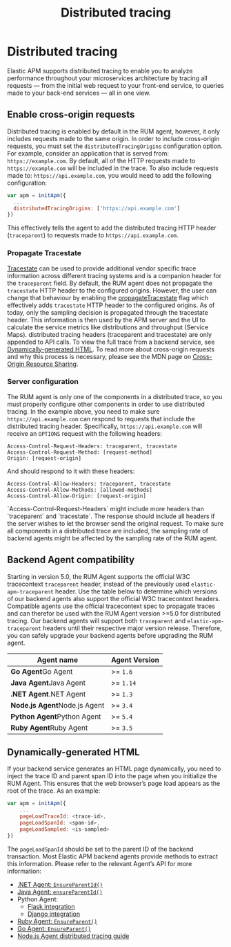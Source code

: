 ﻿---
title: Distributed tracing
description: Elastic APM supports distributed tracing to enable you to analyze performance throughout your microservices architecture by tracing all requests — from...
url: https://docs-v3-preview.elastic.dev/reference/distributed-tracing
products:
  - APM
  - APM Agent
  - Elastic Observability
---

# Distributed tracing

Elastic APM supports distributed tracing to enable you to analyze performance throughout your microservices architecture by tracing all requests — from the initial web request to your front-end service, to queries made to your back-end services — all in one view.

## Enable cross-origin requests

Distributed tracing is enabled by default in the RUM agent, however, it only includes requests made to the same origin. In order to include cross-origin requests, you must set the `distributedTracingOrigins` configuration option.
For example, consider an application that is served from: `https://example.com`. By default, all of the HTTP requests made to `https://example.com` will be included in the trace. To also include requests made to: `https://api.example.com`, you would need to add the following configuration:
```js
var apm = initApm({
  ...
  distributedTracingOrigins: ['https://api.example.com']
})
```

This effectively tells the agent to add the distributed tracing HTTP header (`traceparent`) to requests made to `https://api.example.com`.

### Propagate Tracestate

[Tracestate](https://www.w3.org/TR/trace-context/#tracestate-header) can be used to provide additional vendor specific trace information across different tracing systems and is a companion header for the `traceparent` field.
By default, the RUM agent does not propagate the `tracestate` HTTP header to the configured origins. However, the user can change that behaviour by enabling the [propagateTracestate](/reference/configuration#propagate-tracestate) flag which effectively adds `tracestate` HTTP header to the configured origins. As of today, only the sampling decision is propagated through the tracestate header. This information is then used by the APM server and the UI to calculate the service metrics like distributions and throughput (Service Maps).
<note>
  distributed tracing headers (traceparent and tracestate) are only appended to API calls. To view the full trace from a backend service, see [Dynamically-generated HTML](#dynamic-html-doc). To read more about cross-origin requests and why this process is necessary, please see the MDN page on [Cross-Origin Resource Sharing](https://developer.mozilla.org/en-US/docs/Web/HTTP/CORS).
</note>


### Server configuration

The RUM agent is only one of the components in a distributed trace, so you must properly configure other components in order to use distributed tracing. In the example above, you need to make sure `https://api.example.com` can respond to requests that include the distributed tracing header. Specifically, `https://api.example.com` will receive an `OPTIONS` request with the following headers:
```text
Access-Control-Request-Headers: traceparent, tracestate
Access-Control-Request-Method: [request-method]
Origin: [request-origin]
```

And should respond to it with these headers:
```text
Access-Control-Allow-Headers: traceparent, tracestate
Access-Control-Allow-Methods: [allowed-methods]
Access-Control-Allow-Origin: [request-origin]
```

<note>
  `Access-Control-Request-Headers` might include more headers than `traceparent` and `tracestate`. The response should include all headers if the server wishes to let the browser send the original request.
</note>

<note>
  To make sure all components in a distributed trace are included, the sampling rate of backend agents might be affected by the sampling rate of the RUM agent.
</note>


## Backend Agent compatibility

Starting in version 5.0, the RUM Agent supports the official W3C tracecontext `traceparent` header, instead of the previously used `elastic-apm-traceparent` header. Use the table below to determine which versions of our backend agents also support the official W3C tracecontext headers. Compatible agents use the official tracecontext spec to propagate traces and can therefor be used with the RUM Agent version >=5.0 for distributed tracing.
<note>
  Our backend agents will support both `traceparent` and `elastic-apm-traceparent` headers until their respective major version release. Therefore, you can safely upgrade your backend agents before upgrading the RUM agent.
</note>


| Agent name                     | Agent Version |
|--------------------------------|---------------|
| **Go Agent**Go Agent           | >= `1.6`      |
| **Java Agent**Java Agent       | >= `1.14`     |
| **.NET Agent**.NET Agent       | >= `1.3`      |
| **Node.js Agent**Node.js Agent | >= `3.4`      |
| **Python Agent**Python Agent   | >= `5.4`      |
| **Ruby Agent**Ruby Agent       | >= `3.5`      |


## Dynamically-generated HTML

If your backend service generates an HTML page dynamically, you need to inject the trace ID and parent span ID into the page when you initialize the RUM Agent. This ensures that the web browser’s page load appears as the root of the trace. As an example:
```js
var apm = initApm({
    ...
    pageLoadTraceId: <trace-id>,
    pageLoadSpanId: <span-id>,
    pageLoadSampled: <is-sampled>
})
```

The `pageLoadSpanId` should be set to the parent ID of the backend transaction. Most Elastic APM backend agents provide methods to extract this information. Please refer to the relevant Agent’s API for more information:
- [.NET Agent: `EnsureParentId()`](https://docs-v3-preview.elastic.dev/elastic/apm-agent-dotnet/tree/main/reference/public-api)
- [Java Agent: `ensureParentId()`](https://docs-v3-preview.elastic.dev/elastic/apm-agent-java/tree/main/reference/public-api)
- Python Agent:  
  - [Flask integration](https://docs-v3-preview.elastic.dev/elastic/apm-agent-python/tree/main/reference/flask-support)
  - [Django integration](https://docs-v3-preview.elastic.dev/elastic/apm-agent-python/tree/main/reference/django-support)
- [Ruby Agent: `EnsureParent()`](https://docs-v3-preview.elastic.dev/elastic/apm-agent-ruby/tree/main/reference/api-reference)
- [Go Agent: `EnsureParent()`](https://docs-v3-preview.elastic.dev/elastic/apm-agent-go/tree/main/reference/api-documentation)
- [Node.js Agent distributed tracing guide](https://docs-v3-preview.elastic.dev/elastic/apm-agent-nodejs/tree/main/reference/distributed-tracing)
